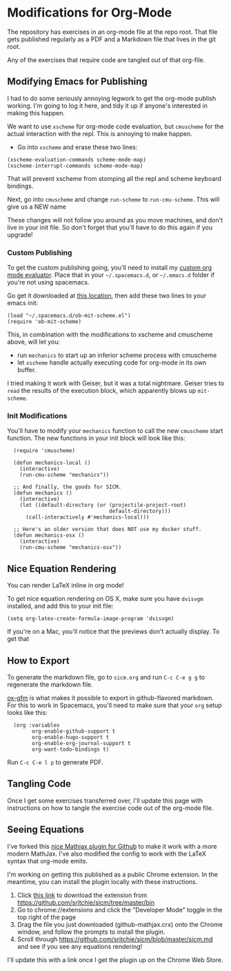 # Modifications for Org-Mode

The repository has exercises in an org-mode file at the repo root. That file
gets published regularly as a PDF and a Markdown file that lives in the git
root.

Any of the exercises that require code are tangled out of that org-file.

## Modifying Emacs for Publishing

I had to do some seriously annoying legwork to get the org-mode publish working.
I'm going to log it here, and tidy it up if anyone's interested in making this
happen.

We want to use `xscheme` for org-mode code evaluation, but `cmuscheme` for the
actual interaction with the repl. This is annoying to make happen.

- Go into `xscheme` and erase these two lines:

```emacs-lisp
(xscheme-evaluation-commands scheme-mode-map)
(xscheme-interrupt-commands scheme-mode-map)
```

That will prevent xscheme from stomping all the repl and scheme keyboard
bindings.

Next, go into `cmuscheme` and change `run-scheme` to `run-cmu-scheme`. This will
give us a NEW name

These changes will not follow you around as you move machines, and don't live in
your init file. So don't forget that you'll have to do this again if you
upgrade!

### Custom Publishing

To get the custom publishing going, you'll need to install my [custom org mode
evaluator](https://github.com/sritchie/spacemacs.d/blob/sritchie/google/ob-mit-scheme.el).
Place that in your `~/.spacemacs.d`, or `~/.emacs.d` folder if you're not using
spacemacs.

Go get it downloaded at [this
location](https://github.com/sritchie/spacemacs.d/blob/sritchie/google/ob-mit-scheme.el),
then add these two lines to your emacs init:

```emacs-lisp
(load "~/.spacemacs.d/ob-mit-scheme.el")
(require 'ob-mit-scheme)
```

This, in combination with the modifications to xscheme and cmuscheme above, will let you:

- run `mechanics` to start up an inferior scheme process with cmuscheme
- let `xscheme` handle actually executing code for org-mode in its own buffer.

I tried making it work with Geiser, but it was a total nightmare. Geiser tries
to `read` the results of the execution block, which apparently blows up
`mit-scheme`.

### Init Modifications

You'll have to modify your `mechanics` function to call the new `cmuscheme`
start function. The new functions in your init block will look like this:

```emacs-lisp
  (require 'cmuscheme)

  (defun mechanics-local ()
    (interactive)
    (run-cmu-scheme "mechanics"))

  ;; And finally, the goods for SICM.
  (defun mechanics ()
    (interactive)
    (let ((default-directory (or (projectile-project-root)
                                 default-directory)))
      (call-interactively #'mechanics-local)))

  ;; Here's an older version that does NOT use my docker stuff.
  (defun mechanics-osx ()
    (interactive)
    (run-cmu-scheme "mechanics-osx"))
```

## Nice Equation Rendering

You can render LaTeX inline in org mode!

To get nice equation rendering on OS X, make sure you have `dvisvgm` installed,
and add this to your init file:

```emacs-lisp
(setq org-latex-create-formula-image-program 'dvisvgm)
```

If you're on a Mac, you'll notice that the previews don't actually display. To get that

## How to Export

To generate the markdown file, go to `sicm.org` and run `C-c C-e g g` to
regenerate the markdown file.

[ox-gfm](https://github.com/larstvei/ox-gfm) is what makes it possible to export
in github-flavored markdown. For this to work in Spacemacs, you'll need to make
sure that your `org` setup looks like this:

```emacs-lisp
  (org :variables
        org-enable-github-support t
        org-enable-hugo-support t
        org-enable-org-journal-support t
        org-want-todo-bindings t)
```

Run `C-c C-e l p` to generate PDF.

## Tangling Code

Once I get some exercises transferred over, I'll update this page with
instructions on how to tangle the exercise code out of the org-mode file.

## Seeing Equations

I've forked this [nice Mathjax plugin for
Github](https://chrome.google.com/webstore/detail/mathjax-plugin-for-github/ioemnmodlmafdkllaclgeombjnmnbima?hl=en)
to make it work with a more modern MathJax. I've also modified the config to
work with the LaTeX syntax that org-mode emits.

I'm working on getting this published as a public Chrome extension. In the
meantime, you can install the plugin locally with these instructions.

1. Click [this
   link](https://github.com/sritchie/sicm/raw/master/bin/github-mathjax.crx) to
   download the extension from https://github.com/sritchie/sicm/tree/master/bin
2. Go to chrome://extensions and click the "Developer Mode" toggle in the top
   right of the page
3. Drag the file you just downloaded (github-mathjax.crx) onto the Chrome
   window, and follow the prompts to install the plugin.
4. Scroll through https://github.com/sritchie/sicm/blob/master/sicm.md and see
   if you see any equations rendering!

I'll update this with a link once I get the plugin up on the Chrome Web Store.
